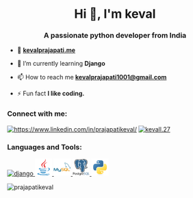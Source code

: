 <h1 align="center">Hi 👋, I'm keval</h1>
<h3 align="center">A passionate python developer from India</h3>

- 🔅 <a href="https://kevalprajapati.me" target="_blank">**kevalprajapati.me**</a>

- 🌱 I’m currently learning **Django**

- 📫 How to reach me **kevalprajapati1001@gmail.com**

- ⚡ Fun fact **I like coding.**

<h3 align="left">Connect with me:</h3>
<p align="left">
<a href="https://www.linkedin.com/in/keval-prajapati-b64422217/" target="blank"><img align="center" src="https://raw.githubusercontent.com/rahuldkjain/github-profile-readme-generator/master/src/images/icons/Social/linked-in-alt.svg" alt="https://www.linkedin.com/in/prajapatikeval/" height="30" width="40" /></a>
<a href="https://instagram.com/kevall.27" target="blank"><img align="center" src="https://raw.githubusercontent.com/rahuldkjain/github-profile-readme-generator/master/src/images/icons/Social/instagram.svg" alt="kevall.27" height="30" width="40" /></a>
</p>

<h3 align="left">Languages and Tools:</h3>
<p align="left"> <a href="https://www.djangoproject.com/" target="_blank" rel="noreferrer"> <img src="https://cdn.worldvectorlogo.com/logos/django.svg" alt="django" width="40" height="40"/> </a> <a href="https://www.java.com" target="_blank" rel="noreferrer"> <img src="https://raw.githubusercontent.com/devicons/devicon/master/icons/java/java-original.svg" alt="java" width="40" height="40"/> </a> <a href="https://www.mysql.com/" target="_blank" rel="noreferrer"> <img src="https://raw.githubusercontent.com/devicons/devicon/master/icons/mysql/mysql-original-wordmark.svg" alt="mysql" width="40" height="40"/> </a> <a href="https://www.postgresql.org" target="_blank" rel="noreferrer"> <img src="https://raw.githubusercontent.com/devicons/devicon/master/icons/postgresql/postgresql-original-wordmark.svg" alt="postgresql" width="40" height="40"/> </a> <a href="https://www.python.org" target="_blank" rel="noreferrer"> <img src="https://raw.githubusercontent.com/devicons/devicon/master/icons/python/python-original.svg" alt="python" width="40" height="40"/> </a> </p>

<p><img align="center" src="https://github-readme-stats.vercel.app/api/top-langs?username=prajapatikeval&show_icons=true&locale=en&layout=compact" alt="prajapatikeval" /></p>
